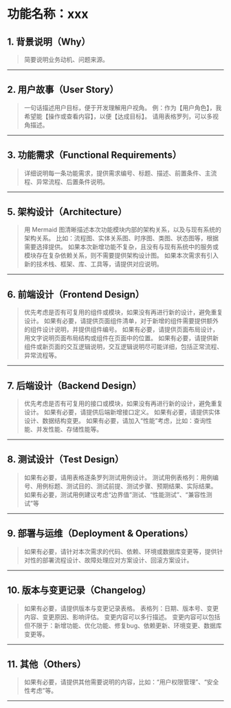 # 功能名称：xxx

## 1. 背景说明（Why）
> 简要说明业务动机、问题来源。

---

## 2. 用户故事（User Story）
> 一句话描述用户目标，便于开发理解用户视角。
> 例：作为【用户角色】，我希望能【操作或查看内容】，以便【达成目标】。
> 请用表格罗列，可以多视角描述。

---

## 3. 功能需求（Functional Requirements）
> 详细说明每一条功能需求，提供需求编号、标题、描述、前置条件、主流程、异常流程、后置条件说明。

---

## 5. 架构设计（Architecture）
> 用 Mermaid 图清晰描述本次功能模块内部的架构关系，以及与现有系统的架构关系。
> 比如：流程图、实体关系图、时序图、类图、状态图等，根据需要选择提供。
> 如果本次新增功能不复杂，且没有与现有系统中的服务或模块存在复杂依赖关系，则不需要提供架构设计图。
> 如果本次需求有引入新的技术栈、框架、库、工具等，请提供对应说明。

---

## 6. 前端设计（Frontend Design）
> 优先考虑是否有可复用的组件或模块，如果没有再进行新的设计，避免重复设计。
> 如果有必要，请提供页面组件清单，对于新增的组件需要提供额外的组件设计说明，并提供组件编号。
> 如果有必要，请提供页面布局设计，用文字说明页面布局结构或组件在页面中的位置。
> 如果有必要，请提供新组件或新页面的交互逻辑说明，交互逻辑说明尽可能详细，包括正常流程、异常流程等。

---

## 7. 后端设计（Backend Design）
> 优先考虑是否有可复用的接口或模块，如果没有再进行新的设计，避免重复设计。
> 如果有必要，请提供后端新增接口定义。
> 如果有必要，请提供实体设计、数据结构变更。
> 如果有必要，请加入“性能”考虑，比如：查询性能、并发性能、存储性能等。

---

## 8. 测试设计（Test Design）
> 如果有必要，请用表格逐条罗列测试用例设计。
> 测试用例表格列：用例编号、用例标题、测试目的、测试前提、测试步骤、预期结果、实际结果。
> 如果有必要，测试用例建议考虑“边界值”测试、“性能测试”、“兼容性测试”等

---

## 9. 部署与运维（Deployment & Operations）
> 如果有必要，请针对本次需求的代码、依赖、环境或数据库变更等，提供针对性的部署流程设计、故障处理应对方案设计、回滚方案设计。

---

## 10. 版本与变更记录（Changelog）
> 如果有必要，请提供版本与变更记录表格。
> 表格列：日期、版本号、变更内容、变更原因、影响评估。
> 变更内容可以多行描述。
> 变更内容可以包括但不限于：新增功能、优化功能、修复bug、依赖更新、环境变更、数据库变更等。

---

## 11. 其他（Others）
> 如果有必要，请提供其他需要说明的内容，比如：“用户权限管理”、“安全性考虑”等。

---